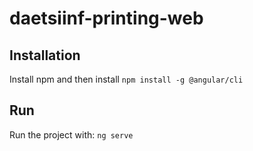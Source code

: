 # daetsiinf-printing-web

## Installation

Install npm and then install `npm install -g @angular/cli`

## Run

Run the project with: `ng serve`
